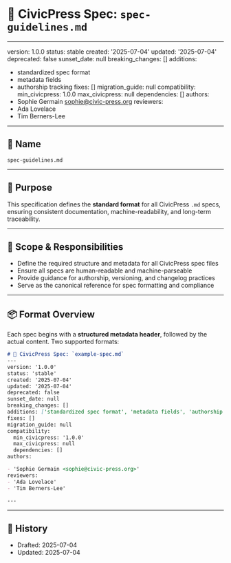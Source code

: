 # 📄 CivicPress Spec: `spec-guidelines.md`

---
version: 1.0.0
status: stable
created: '2025-07-04'
updated: '2025-07-04'
deprecated: false
sunset_date: null
breaking_changes: []
additions:

- standardized spec format
- metadata fields
- authorship tracking
fixes: []
migration_guide: null
compatibility:
  min_civicpress: 1.0.0
  max_civicpress: null
  dependencies: []
authors:
- Sophie Germain <sophie@civic-press.org>
reviewers:
- Ada Lovelace
- Tim Berners-Lee

---

## 📛 Name

`spec-guidelines.md`

---

## 🎯 Purpose

This specification defines the **standard format** for all CivicPress `.md`
specs, ensuring consistent documentation, machine-readability, and long-term
traceability.

---

## 🧩 Scope & Responsibilities

- Define the required structure and metadata for all CivicPress spec files
- Ensure all specs are human-readable and machine-parseable
- Provide guidance for authorship, versioning, and changelog practices
- Serve as the canonical reference for spec formatting and compliance

---

## 📦 Format Overview

Each spec begins with a **structured metadata header**, followed by the actual
content. Two supported formats:

```md
# 🧩 CivicPress Spec: `example-spec.md`
---
version: '1.0.0'
status: 'stable'
created: '2025-07-04'
updated: '2025-07-04'
deprecated: false
sunset_date: null
breaking_changes: []
additions: ['standardized spec format', 'metadata fields', 'authorship tracking']
fixes: []
migration_guide: null
compatibility:
  min_civicpress: '1.0.0'
  max_civicpress: null
  dependencies: []
authors:

- 'Sophie Germain <sophie@civic-press.org>'
reviewers:
- 'Ada Lovelace'
- 'Tim Berners-Lee'

---
```

---

## 📅 History

- Drafted: 2025-07-04
- Updated: 2025-07-04
